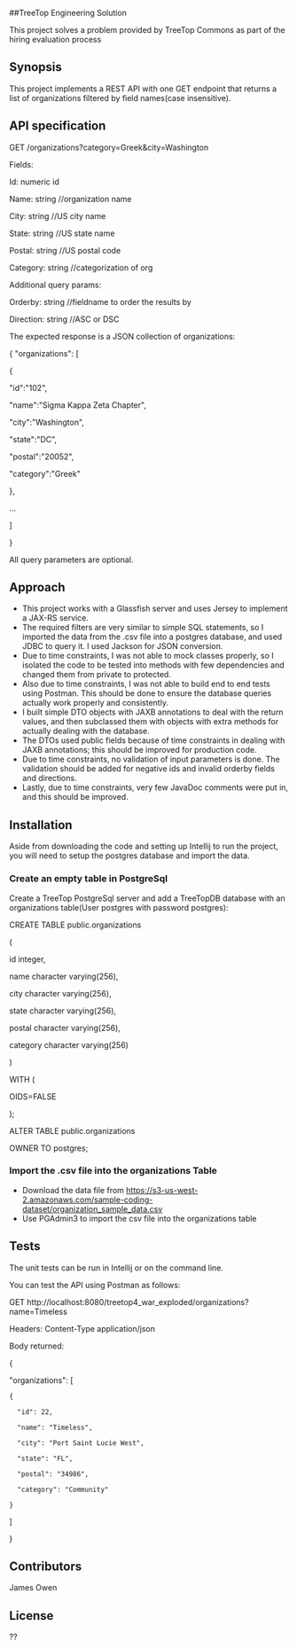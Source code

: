 ##TreeTop Engineering Solution

This project solves a problem provided by TreeTop Commons as part of the hiring evaluation process

## Synopsis

This project implements  a REST API with one GET endpoint that returns a list of organizations filtered by field names(case insensitive). 

## API specification

GET /organizations?category=Greek&city=Washington

Fields:

Id: numeric id

Name: string //organization name

City: string //US city name

State: string //US state name

Postal: string //US postal code

Category: string //categorization of org

Additional query params:

Orderby: string //fieldname to order the results by

Direction: string //ASC or DSC

The expected response is a JSON collection of organizations:

{
"organizations": [

{

"id":"102",

"name":"Sigma Kappa Zeta Chapter",

"city":"Washington",

"state":"DC",

"postal":"20052",

"category":"Greek"

},

...

]

}

All query parameters are optional.

## Approach
 
* This project works with a Glassfish server and uses Jersey to implement a JAX-RS service.
* The required filters are very similar to simple SQL statements, so I imported the data from the .csv file into a postgres database, and used JDBC to query it.
I used Jackson for JSON conversion.
* Due to time constraints, I was not able to mock classes properly, so I isolated the code to be tested into methods with few dependencies and changed them from private to protected.
* Also due to time constraints, I was not able to build end to end tests using Postman. This should be done to ensure the database queries actually work properly and consistently.
* I built simple DTO objects with JAXB annotations to deal with the return values, and then subclassed them with objects with extra methods for actually dealing with the database.
* The DTOs used public fields because of time constraints in dealing with JAXB annotations; this should be improved for production code.
* Due to time constraints, no validation of input parameters is done. The validation should be added for negative ids and invalid orderby fields and directions. 
* Lastly, due to time constraints, very few JavaDoc comments were put in, and this should be improved.

## Installation

Aside from downloading the code and setting up Intellij to run the project, you will need to setup the postgres database and import the data.

### Create an empty table in PostgreSql

Create a TreeTop PostgreSql server and add a TreeTopDB database with an organizations table(User postgres with password postgres):

CREATE TABLE public.organizations

(

  id integer,

  name character varying(256),

  city character varying(256),

  state character varying(256),

  postal character varying(256),

  category character varying(256)

)

WITH (

  OIDS=FALSE

);

ALTER TABLE public.organizations

  OWNER TO postgres;
  
### Import the .csv file into the organizations Table

* Download the data file from
https://s3-us-west-2.amazonaws.com/sample-coding-dataset/organization_sample_data.csv
* Use PGAdmin3 to import the csv file into the organizations table

## Tests

The unit tests can be run in Intellij or on the command line.

You can test the API using Postman as follows:

GET http://localhost:8080/treetop4_war_exploded/organizations?name=Timeless

Headers: Content-Type   application/json

Body returned:

{

  "organizations": [
  
    {
    
      "id": 22,
      
      "name": "Timeless",
      
      "city": "Port Saint Lucie West",
      
      "state": "FL",
      
      "postal": "34986",
      
      "category": "Community"
      
    }
    
  ]
  
}

## Contributors

James Owen

## License

??
